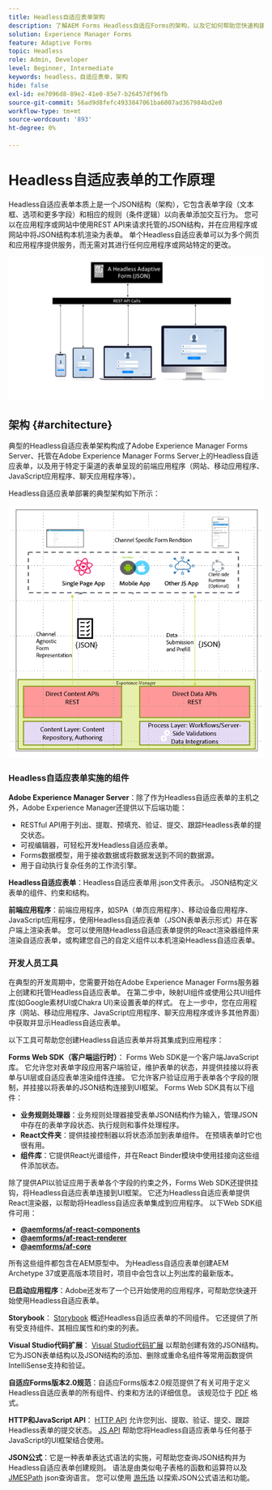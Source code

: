 ```yaml
---
title: Headless自适应表单架构
description: 了解AEM Forms Headless自适应Forms的架构，以及它如何帮助您快速构建各种平台的表单。 本文深入介绍了Headless自适应Forms的工作原理，以及如何将其与各种应用程序集成以简化表单构建过程。
solution: Experience Manager Forms
feature: Adaptive Forms
topic: Headless
role: Admin, Developer
level: Beginner, Intermediate
keywords: headless，自适应表单，架构
hide: false
exl-id: ee7096d8-89e2-41e0-85e7-b26457df96fb
source-git-commit: 56ad9d8fefc4933847061ba6007ad367984bd2e0
workflow-type: tm+mt
source-wordcount: '893'
ht-degree: 0%

---
```



# Headless自适应表单的工作原理

Headless自适应表单本质上是一个JSON结构（架构），它包含表单字段（文本框、选项和更多字段）和相应的规则（条件逻辑）以向表单添加交互行为。 您可以在应用程序或网站中使用REST API来请求托管的JSON结构，并在应用程序或网站中将JSON结构本机渲染为表单。 单个Headless自适应表单可以为多个网页和应用程序提供服务，而无需对其进行任何应用程序或网站特定的更改。

![Headless自适应表单的工作原理](/help/assets/how-headless-adaprive-forms-work.png)

## 架构 {#architecture}

典型的Headless自适应表单架构构成了Adobe Experience Manager Forms Server、托管在Adobe Experience Manager Forms Server上的Headless自适应表单，以及用于特定于渠道的表单呈现的前端应用程序（网站、移动应用程序、JavaScript应用程序、聊天应用程序等）。

Headless自适应表单部署的典型架构如下所示：

![架构](/help/assets/headless-af-architecture.png)

<!-- 

You can use the React renderer component shipped with Headless adaptive forms to render an Adaptive Form or build your own custom component to natively render a Headless Form in a website or an application or use any UI framework or programming language to build your own components to render your forms.

A typical Headless adaptive forms architecture constitutes an Adobe Experience Manager Server, JSON structure of forms, various frontend apps for channel-specific form renditions.

![Architecture](/help/assets/headless-af-architecture.png) -->

### Headless自适应表单实施的组件

**Adobe Experience Manager Server**：除了作为Headless自适应表单的主机之外，Adobe Experience Manager还提供以下后端功能：

* RESTful API用于列出、提取、预填充、验证、提交、跟踪Headless表单的提交状态。
* 可视编辑器，可轻松开发Headless自适应表单。
* Forms数据模型，用于接收数据或将数据发送到不同的数据源。
* 用于自动执行复杂任务的工作流引擎。

**Headless自适应表单**：Headless自适应表单用.json文件表示。 JSON结构定义表单的组件、约束和结构。

**前端应用程序**：前端应用程序，如SPA（单页应用程序）、移动设备应用程序、JavaScript应用程序，使用Headless自适应表单（JSON表单表示形式）并在客户端上渲染表单。 您可以使用随Headless自适应表单提供的React渲染器组件来渲染自适应表单，或构建您自己的自定义组件以本机渲染Headless自适应表单。

<!-- ### Understanding Headless adaptive forms definition -->



### 开发人员工具

在典型的开发周期中，您需要开始在Adobe Experience Manager Forms服务器上创建和托管Headless自适应表单。 在第二步中，映射UI组件或使用公共UI组件库(如Google素材UI或Chakra UI)来设置表单的样式。 在上一步中，您在应用程序（网站、移动应用程序、JavaScript应用程序、聊天应用程序或许多其他界面）中获取并显示Headless自适应表单。

以下工具可帮助您创建Headless自适应表单并将其集成到应用程序：

**Forms Web SDK（客户端运行时）**： Forms Web SDK是一个客户端JavaScript库。 它允许您对表单字段应用客户端验证，维护表单的状态，并提供挂接以将表单与UI层或自适应表单渲染组件连接。 它允许客户验证应用于表单各个字段的限制，并挂接以将表单的JSON结构连接到UI框架。 Forms Web SDK具有以下组件：

* **业务规则处理器**：业务规则处理器接受表单JSON结构作为输入，管理JSON中存在的表单字段状态、执行规则和事件处理程序。
* **React文件夹**：提供挂接控制器以将状态添加到表单组件。 在预填表单时它也很有用。
* **组件库**：它提供React光谱组件，并在React Binder模块中使用挂接向这些组件添加状态。

除了提供API以验证应用于表单各个字段的约束之外，Forms Web SDK还提供挂钩，将Headless自适应表单连接到UI框架。 它还为Headless自适应表单提供&#x200B;React渲染器，以帮助将Headless自适应表单集成到应用程序。 以下Web SDK组件可用：

* **[@aemforms/af-react-components](https://www.npmjs.com/package/@aemforms/af-react-components)**
* **[@aemforms/af-react-renderer](https://www.npmjs.com/package/@aemforms/af-react-renderer)**
* **[@aemforms/af-core](https://www.npmjs.com/package/@aemforms/af-core)**

所有这些组件都包含在AEM原型中。 为Headless自适应表单创建AEM Archetype 37或更高版本项目时，项目中会包含以上列出库的最新版本。

**已启动应用程序**：Adobe还发布了一个已开始使用的应用程序，可帮助您快速开始使用Headless自适应表单。

<!-- **View Library (UI Layer)**: A custom form application built in a front-end language. You can use react, Angular, Flutter, NPM, Vue.js, Ionic, BootStrap, or any other language to built front end. You can also use the Headless adaptive forms Super Component, provided out-of-the-box, inside a react application to render a Headless adaptive form. Headless adaptive forms super component makes use of OOTB react spectrum -based form components to render the Headless adaptive form. 

Core-Components: It enables use to render an Adaptive Form using JSON structure. It uses rule grammar to help create dynamic field interactions. The rule grammar is based on [JSON formula](http://github.com/adobe/json-formula/). You can develop your own renderer or embed the React based Adaptive Forms renderer, provided OOTB, in your front-end app to render the form. -->

**Storybook**： [Storybook](https://opensource.adobe.com/aem-forms-af-runtime/storybook/) 概述Headless自适应表单的不同组件。 它还提供了所有受支持组件、其相应属性和约束的列表。

**Visual Studio代码扩展**： [Visual Studio代码扩展](visual-studio-code-extension-for-headless-adaptive-forms.md) 以帮助创建有效的JSON结构。 它为JSON表单结构以及JSON结构的添加、删除或重命名组件等常用函数提供IntelliSense支持和验证。

**自适应Forms版本2.0规范**：自适应Forms版本2.0规范提供了有关可用于定义Headless自适应表单的所有组件、约束和方法的详细信息。 该规范位于 [PDF](/help/assets/Headless-Adaptive-Form-Specification.pdf) 格式。

**HTTP和JavaScript API**： [HTTP API](https://opensource.adobe.com/aem-forms-af-runtime/api/) 允许您列出、提取、验证、提交、跟踪Headless表单的提交状态。 [JS API](https://opensource.adobe.com/aem-forms-af-runtime/jsdocs/) 帮助您将Headless自适应表单与任何基于JavaScript的UI框架结合使用。

**JSON公式**：它是一种表单表达式语法的实施，可帮助您查询JSON结构并为Headless自适应表单创建规则。 语法是由类似电子表格的函数和运算符以及 [JMESPath](https://jmespath.org/) json查询语言。 您可以使用 [游乐场](https://opensource.adobe.com/json-formula/dist/index.html) 以探索JSON公式语法和功能。
